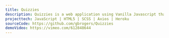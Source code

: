 ```yaml
---
title: Quizzies
description: Quizzies is a web application using Vanilla Javascript that makes Axios calls to Open Trivia DB API, which is an external open source API that generates trivia questions. This application allows the user to select a quiz category, difficulty, and number of questions so that users can polish their trivia skills. Application is deployed on Heroku.
projecttech: JavaScript | HTML5 | SCSS | Axios | Heroku
sourceCode: https://github.com/gbrogers/Quizzies
demoVideo: https://vimeo.com/612848644
---
```

